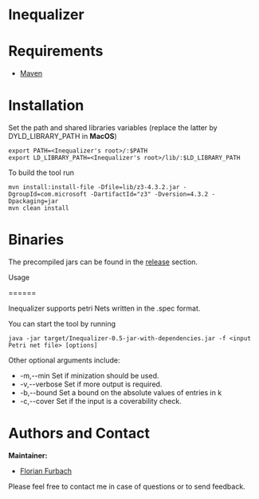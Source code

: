 # Inequalizer



Requirements
======
* [Maven](https://maven.apache.org/)

Installation
======
Set the path and shared libraries variables (replace the latter by DYLD_LIBRARY_PATH in **MacOS**)
```
export PATH=<Inequalizer's root>/:$PATH
export LD_LIBRARY_PATH=<Inequalizer's root>/lib/:$LD_LIBRARY_PATH
```

To build the tool run
```
mvn install:install-file -Dfile=lib/z3-4.3.2.jar -DgroupId=com.microsoft -DartifactId="z3" -Dversion=4.3.2 -Dpackaging=jar
mvn clean install
```

Binaries
======
The precompiled jars can be found in the [release](https://github.com/florianfurbach/Inequalizer/releases) section.

Usage

======

Inequalizer supports petri Nets written in the .spec format.

You can start the tool by running
```
java -jar target/Inequalizer-0.5-jar-with-dependencies.jar -f <input Petri net file> [options]
```

Other optional arguments include:
- -m,--min           Set if minization should be used.
- -v,--verbose       Set if more output is required.
- -b,--bound <max>   Set a bound on the absolute values of entries in k
- -c,--cover         Set if the input is a coverability check.

Authors and Contact
======
**Maintainer:**

* [Florian Furbach](mailto:f.furbach@tu-braunschweig.de)

Please feel free to contact me in case of questions or to send feedback.
